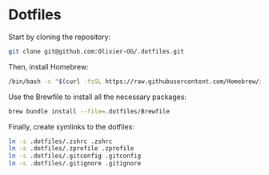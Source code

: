 # Dotfiles

Start by cloning the repository:

```bash
git clone git@github.com:Olivier-OG/.dotfiles.git
```

Then, install Homebrew:

```bash
/bin/bash -c "$(curl -fsSL https://raw.githubusercontent.com/Homebrew/install/HEAD/install.sh)"
```

Use the Brewfile to install all the necessary packages:

```bash
brew bundle install --file=.dotfiles/Brewfile
```

Finally, create symlinks to the dotfiles:

```bash
ln -s .dotfiles/.zshrc .zshrc
ln -s .dotfiles/.zprofile .zprofile
ln -s .dotfiles/.gitconfig .gitconfig
ln -s .dotfiles/.gitignore .gitignore
```

